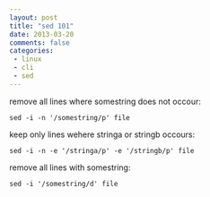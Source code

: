 ```yaml
---
layout: post
title: "sed 101"
date: 2013-03-20
comments: false
categories:
 - linux
 - cli
 - sed
---
```

remove all lines where somestring does not occour:

    sed -i -n '/somestring/p' file

keep only lines wehere stringa or stringb occours:

    sed -i -n -e '/stringa/p' -e '/stringb/p' file

remove all lines with somestring:
    
    sed -i '/somestring/d' file


